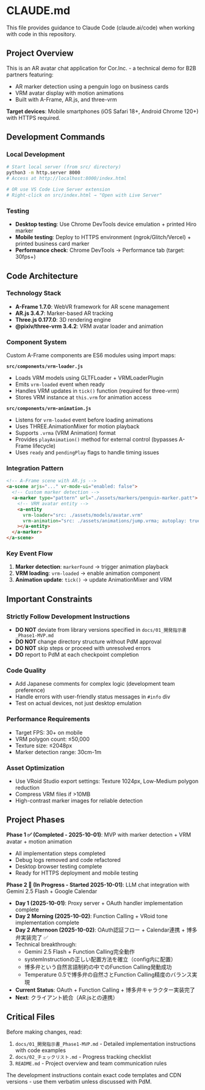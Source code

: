 # CLAUDE.md

This file provides guidance to Claude Code (claude.ai/code) when working with code in this repository.

## Project Overview

This is an AR avatar chat application for Cor.Inc. - a technical demo for B2B partners featuring:
- AR marker detection using a penguin logo on business cards
- VRM avatar display with motion animations
- Built with A-Frame, AR.js, and three-vrm

**Target devices**: Mobile smartphones (iOS Safari 18+, Android Chrome 120+) with HTTPS required.

## Development Commands

### Local Development
```bash
# Start local server (from src/ directory)
python3 -m http.server 8000
# Access at http://localhost:8000/index.html

# OR use VS Code Live Server extension
# Right-click on src/index.html → "Open with Live Server"
```

### Testing
- **Desktop testing**: Use Chrome DevTools device emulation + printed Hiro marker
- **Mobile testing**: Deploy to HTTPS environment (ngrok/Glitch/Vercel) + printed business card marker
- **Performance check**: Chrome DevTools → Performance tab (target: 30fps+)

## Code Architecture

### Technology Stack
- **A-Frame 1.7.0**: WebVR framework for AR scene management
- **AR.js 3.4.7**: Marker-based AR tracking
- **Three.js 0.177.0**: 3D rendering engine
- **@pixiv/three-vrm 3.4.2**: VRM avatar loader and animation

### Component System
Custom A-Frame components are ES6 modules using import maps:

**`src/components/vrm-loader.js`**
- Loads VRM models using GLTFLoader + VRMLoaderPlugin
- Emits `vrm-loaded` event when ready
- Handles VRM updates in `tick()` function (required for three-vrm)
- Stores VRM instance at `this.vrm` for animation access

**`src/components/vrm-animation.js`**
- Listens for `vrm-loaded` event before loading animations
- Uses THREE.AnimationMixer for motion playback
- Supports `.vrma` (VRM Animation) format
- Provides `playAnimation()` method for external control (bypasses A-Frame lifecycle)
- Uses `ready` and `pendingPlay` flags to handle timing issues

### Integration Pattern
```html
<!-- A-Frame scene with AR.js -->
<a-scene arjs="..." vr-mode-ui="enabled: false">
  <!-- Custom marker detection -->
  <a-marker type="pattern" url="./assets/markers/penguin-marker.patt">
    <!-- VRM avatar entity -->
    <a-entity
      vrm-loader="src: ./assets/models/avatar.vrm"
      vrm-animation="src: ./assets/animations/jump.vrma; autoplay: true"
    ></a-entity>
  </a-marker>
</a-scene>
```

### Key Event Flow
1. **Marker detection**: `markerFound` → trigger animation playback
2. **VRM loading**: `vrm-loaded` → enable animation component
3. **Animation update**: `tick()` → update AnimationMixer and VRM

## Important Constraints

### Strictly Follow Development Instructions
- **DO NOT** deviate from library versions specified in `docs/01_開発指示書_Phase1-MVP.md`
- **DO NOT** change directory structure without PdM approval
- **DO NOT** skip steps or proceed with unresolved errors
- **DO** report to PdM at each checkpoint completion

### Code Quality
- Add Japanese comments for complex logic (development team preference)
- Handle errors with user-friendly status messages in `#info` div
- Test on actual devices, not just desktop emulation

### Performance Requirements
- Target FPS: 30+ on mobile
- VRM polygon count: ≤50,000
- Texture size: ≤2048px
- Marker detection range: 30cm-1m

### Asset Optimization
- Use VRoid Studio export settings: Texture 1024px, Low-Medium polygon reduction
- Compress VRM files if >10MB
- High-contrast marker images for reliable detection

## Project Phases

**Phase 1 ✅ (Completed - 2025-10-01)**: MVP with marker detection + VRM avatar + motion animation
- All implementation steps completed
- Debug logs removed and code refactored
- Desktop browser testing complete
- Ready for HTTPS deployment and mobile testing

**Phase 2 🔄 (In Progress - Started 2025-10-01)**: LLM chat integration with Gemini 2.5 Flash + Google Calendar
- **Day 1 (2025-10-01)**: Proxy server + OAuth handler implementation complete
- **Day 2 Morning (2025-10-02)**: Function Calling + VRoid tone implementation complete
- **Day 2 Afternoon (2025-10-02)**: OAuth認証フロー + Calendar連携 + 博多弁実装完了 ✅
- Technical breakthrough:
  - Gemini 2.5 Flash + Function Calling完全動作
  - systemInstructionの正しい配置方法を確立（config内に配置）
  - 博多弁という自然言語制約の中でのFunction Calling発動成功
  - Temperature 0.5で博多弁の自然さとFunction Calling精度のバランス実現
- **Current Status**: OAuth + Function Calling + 博多弁キャラクター実装完了
- **Next**: クライアント統合（AR.jsとの連携）

## Critical Files

Before making changes, read:
1. `docs/01_開発指示書_Phase1-MVP.md` - Detailed implementation instructions with code examples
2. `docs/02_チェックリスト.md` - Progress tracking checklist
3. `README.md` - Project overview and team communication rules

The development instructions contain exact code templates and CDN versions - use them verbatim unless discussed with PdM.
